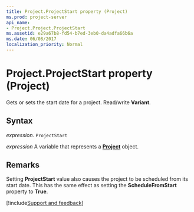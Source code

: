 ```yaml
---
title: Project.ProjectStart property (Project)
ms.prod: project-server
api_name:
- Project.Project.ProjectStart
ms.assetid: e29a67b8-fd54-b7ed-3eb0-da4adfa66b6a
ms.date: 06/08/2017
localization_priority: Normal
---
```



# Project.ProjectStart property (Project)

Gets or sets the start date for a project. Read/write  **Variant**.


## Syntax

_expression_. `ProjectStart`

_expression_ A variable that represents a **[Project](project.project.md)** object.


## Remarks

Setting  **ProjectStart** value also causes the project to be scheduled from its start date. This has the same effect as setting the **ScheduleFromStart** property to **True**.

[!include[Support and feedback](~/includes/feedback-boilerplate.md)]